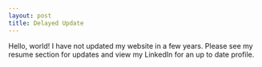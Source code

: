 ```yaml
---
layout: post
title: Delayed Update
---
```


Hello, world! I have not updated my website in a few years. Please see my resume section for updates and view my LinkedIn for an up to date profile.
